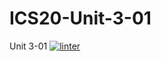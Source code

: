 # ICS20-Unit-3-01
Unit 3-01
 [![linter](https://github.com/Arvin-Leung/ICS20-Unit-3-01/workflows/linter/badge.svg)](https://github.com/marketplace/actions/super-linter)
